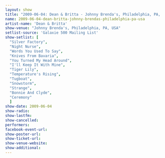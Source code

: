 ```yaml
---
layout: show
title: "2009-06-04: Dean & Britta - Johnny Brenda's, Philadelphia, PA, USA"
name: 2009-06-04-dean-britta-johnny-brendas-philadelphia-pa-usa
artist-name: 'Dean & Britta'
show-venue: "Johnny Brenda's, Philadelphia, PA, USA"
setlist-source: 'Galaxie 500 Mailing List'
show-setlist: [
  "Silver Factory",
  "Night Nurse",
  "Words You Used To Say",
  "Knives From Bavaria",
  "You Turned My Head Around",
  "I'll Keep It With Mine",
  "Tiger Lily",
  "Temperature's Rising",
  "Tugboat",
  "Snowstorm",
  "Strange",
  "Bonnie And Clyde",
  "Ceremony"
  ]
show-date: 2009-06-04
show-radio: 
show-lastfm: 
show-cancelled: 
performers: 
facebook-event-url: 
show-poster-url: 
show-ticket-url: 
show-venue-website: 
show-additional: 
---
```


